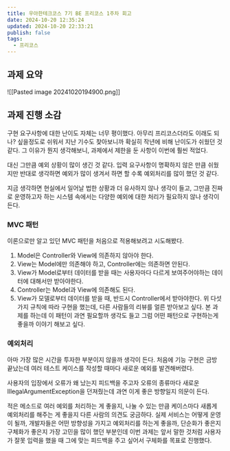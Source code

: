 ```yaml
---
title: 우아한테크코스 7기 BE 프리코스 1주차 회고
date: 2024-10-20 12:35:24
updated: 2024-10-20 22:33:21
publish: false
tags:
  - 프리코스
---
```

## 과제 요약
![[Pasted image 20241020194900.png]]

## 과제 진행 소감
구현 요구사항에 대한 난이도 자체는 너무 평이했다. 아무리 프리코스더라도 이래도 되나? 싶을정도로 쉬워서 지난 기수도 찾아보니까 확실히 작년에 비해 난이도가 쉬웠던 것 같다. 그 이유가 뭔지 생각해보니, 과제에서 제한을 둔 사항이 이번에 훨씬 적었다. 

대신 그만큼 예외 상황이 많이 생긴 것 같다. 입력 요구사항이 명확하지 않은 만큼 쉬웠지만 반대로 생각하면 예외가 많이 생겨서 하면 할 수록 예외처리를 많이 했던 것 같다. 

지금 생각하면 현실에서 일어날 법한 상황과 더 유사하지 않나 생각이 들고, 그만큼 진짜로 운영하고자 하는 시스템 속에서는 다양한 예외에 대한 처리가 필요하지 않나 생각이 든다.

### MVC 패턴
이론으로만 알고 있던 MVC 패턴을 처음으로 적용해보려고 시도해봤다. 
1. Model은 Controller와 View에 의존하지 않아야 한다.
2. View는 Model에만 의존해야 하고, Controller에는 의존하면 안된다.
3. View가 Model로부터 데이터를 받을 때는 사용자마다 다르게 보여주어야하는 데이터에 대해서만 받아야한다.
4. Controller는 Model과 View에 의존해도 된다.
5. View가 모델로부터 데이터를 받을 때, 반드시 Controller에서 받아야한다.
위 다섯 가지 규칙에 따라 구현을 했는데, 다른 사람들의 리뷰를 얼른 받아보고 싶다. 본 과제를 하는데 이 패턴이 과연 필요할까 생각도 들고 그럼 어떤 패턴으로 구현하는게 좋을까 이야기 해보고 싶다.

### 예외처리
아마 가장 많은 시간을 투자한 부분이지 않을까 생각이 든다. 처음에 기능 구현은 금방 끝났는데 여러 테스트 케이스를 작성할 때마다 새로운 예외를 발견해버렸다. 

사용자의 입장에서 오류가 왜 났는지 피드백을 주고자 오류의 종류마다 새로운 IllegalArgumentException을 던져줬는데 과연 이게 좋은 방향일지 의문이 든다. 

적은 메소드로 여러 예외를 처리하는 게 좋을지, 나눌 수 있는 만큼 케이스마다 새롭게 예외처리를 해주는 게 좋을지 다른 사람의 의견도 궁금하다. 실제 서비스는 어떻게 운영이 될까, 개발자들은 어떤 방향성을 가지고 예외처리를 하는게 좋을까, 단순화가 좋은지 구체화가 좋은지 가장 고민을 많이 했던 부분인데 이번 과제는 앞서 말한 것처럼 사용자가 잘못 입력을 했을 때 그에 맞는 피드백을 주고 싶어서 구체화를 목표로 진행했다.
